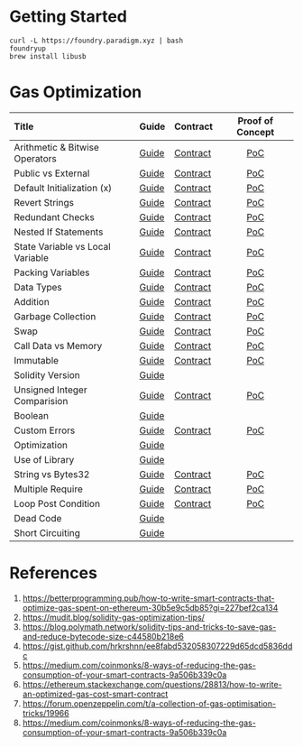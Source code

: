 # Getting Started

    curl -L https://foundry.paradigm.xyz | bash
    foundryup
    brew install libusb

# Gas Optimization

| Title                            | Guide                              | Contract                            |          Proof of Concept           |
| :------------------------------- | :--------------------------------- | :---------------------------------- | :---------------------------------: |
| Arithmetic & Bitwise Operators   | [Guide](docs/Arithmetic.md)        | [Contract](src/Arithmetic.sol)      |    [PoC](test/Arithmetic.t.sol)     |
| Public vs External               | [Guide](docs/PublicExternal.md)    | [Contract](src/PublicExternal.sol)  |  [PoC](test/PublicExternal.t.sol)   |
| Default Initialization (x)       | [Guide](docs/DefaultInit.md)       | [Contract](src/DefaultInit.sol)     |    [PoC](test/DefaultInit.t.sol)    |
| Revert Strings                   | [Guide](docs/RevertString.md)      | [Contract](src/RevertString.sol)    |   [PoC](test/RevertString.t.sol)    |
| Redundant Checks                 | [Guide](docs/RedundantCheck.md)    | [Contract](src/RedundantCheck.sol)  |  [PoC](test/RedundantCheck.t.sol)   |
| Nested If Statements             | [Guide](docs/NestedIf.md)          | [Contract](src/NestedIf.sol)        |     [PoC](test/NestedIf.t.sol)      |
| State Variable vs Local Variable | [Guide](docs/Array.md)             | [Contract](src/ArrayLength.sol)     |    [PoC](test/ArrayLength.t.sol)    |
| Packing Variables                | [Guide](docs/PackVariables.md)     | [Contract](src/PackVariables.sol)   |   [PoC](test/PackVariables.t.sol)   |
| Data Types                       | [Guide](docs/DataType.md)          | [Contract](src/DataType.sol)        |     [PoC](test/DataType.t.sol)      |
| Addition                         | [Guide](docs/Addition.md)          | [Contract](src/Addition.sol)        |     [PoC](test/Addition.t.sol)      |
| Garbage Collection               | [Guide](docs/GarbageCollection.md) | [Contract](src/GC.sol)              | [PoC](test/GarbageCollection.t.sol) |
| Swap                             | [Guide](docs/Swap.md)              | [Contract](src/Swap.sol)            |       [PoC](test/Swap.t.sol)        |
| Call Data vs Memory              | [Guide](docs/CDMem.md)             | [Contract](src/CDMem.sol)           |       [PoC](test/CDMem.t.sol)       |
| Immutable                        | [Guide](docs/Immutable.md)         | [Contract](src/Immutable.sol)       |     [PoC](test/Immutable.t.sol)     |
| Solidity Version                 | [Guide](docs/SolidityVersion.md)   |                                     |                                     |
| Unsigned Integer Comparision     | [Guide](docs/CompareZero.md)       | [Contract](src/CompareZero.sol)     |    [PoC](test/CompareZero.t.sol)    |
| Boolean                          | [Guide](docs/Boolean.md)           |                                     |                                     |
| Custom Errors                    | [Guide](docs/CustomError.md)       | [Contract](src/CustomError.sol)     |    [PoC](test/CustomError.t.sol)    |
| Optimization                     | [Guide](docs/Optimization.md)      |                                     |                                     |
| Use of Library                   | [Guide](docs/Library.md)           |                                     |                                     |
| String vs Bytes32                | [Guide](docs/StringBytes.md)       | [Contract](src/StringBytes.sol)     |    [PoC](test/StringBytes.t.sol)    |
| Multiple Require                 | [Guide](docs/MultipleRequire.md)   | [Contract](src/MultipleRequire.sol) |  [PoC](test/MultipleRequire.t.sol)  |
| Loop Post Condition              | [Guide](docs/LoopPost.md)          | [Contract](src/LoopPost.sol)        |     [PoC](test/LoopPost.t.sol)      |
| Dead Code                        | [Guide](docs/DeadCode.md)          |                                     |                                     |
| Short Circuiting                 | [Guide](docs/ShortCircuiting.md)   |                                     |                                     |

# References

1. https://betterprogramming.pub/how-to-write-smart-contracts-that-optimize-gas-spent-on-ethereum-30b5e9c5db85?gi=227bef2ca134
2. https://mudit.blog/solidity-gas-optimization-tips/
3. https://blog.polymath.network/solidity-tips-and-tricks-to-save-gas-and-reduce-bytecode-size-c44580b218e6
4. https://gist.github.com/hrkrshnn/ee8fabd532058307229d65dcd5836ddc
5. https://medium.com/coinmonks/8-ways-of-reducing-the-gas-consumption-of-your-smart-contracts-9a506b339c0a
6. https://ethereum.stackexchange.com/questions/28813/how-to-write-an-optimized-gas-cost-smart-contract
7. https://forum.openzeppelin.com/t/a-collection-of-gas-optimisation-tricks/19966
8. https://medium.com/coinmonks/8-ways-of-reducing-the-gas-consumption-of-your-smart-contracts-9a506b339c0a
